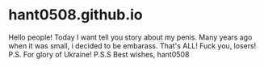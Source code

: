 # hant0508.github.io
Hello people! Today I want tell you story about my penis. Many years ago when it was small, i decided to be embarass. That's ALL!
Fuck you, losers!
P.S. For glory of Ukraine!
P.S.S Best wishes, hant0508
